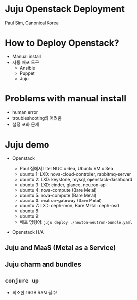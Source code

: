 Juju Openstack Deployment
==================================
Paul Sim, Canonical Korea

# How to Deploy Openstack?
- Manual install
- 자동 배포 도구
    - Ansible
    - Puppet
    - Juju

# Problems with manual install
- human error
- troubleshooting의 어려움
- 설정 포화 문제

# Juju demo
- Openstack
    - Paul 집에서 Intel NUC x 6ea, Ubuntu VM x 3ea
    - ubuntu 1: LXD: nova-cloud-controller, rabbitmq-server
    - ubuntu 2: LXD: keystone, mysql, openstack-dashboard
    - ubuntu 3: LXD: cinder, glance, neutron-api
    - ubuntu 4: nova-compute (Bare Metal)
    - ubuntu 5: nova-compute (Bare Metal)
    - ubuntu 6: neutron-gateway (Bare Metal)
    - ubuntu 7: LXD: ceph-mon, Bare Metal: ceph-osd
    - ubuntu 8:
    - ubuntu 9:
    - 배포 명령어: `juju deploy ./newton-neutron-bundle.yaml`

- Openstack H/A

## Juju and MaaS (Metal as a Service)

## Juju charm and bundles

## `conjure up`
- 최소한 16GB RAM 필수!
